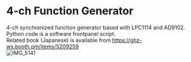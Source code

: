 # 4-ch Function Generator

4-ch synchronized function generator based with LPC1114 and AD9102.<br>
Python code is a software frontpanel script.<br>
Related book (Japanese) is available from https://ghz-ws.booth.pm/items/5209259 <br>
![IMG_5141](https://user-images.githubusercontent.com/52226620/220907540-e49cc8e9-82f4-4741-9c23-10d4799e83a1.jpg)
